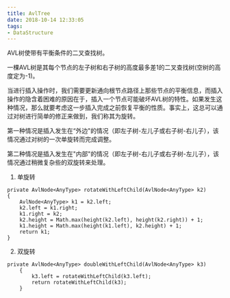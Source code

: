```yaml
---
title: AvlTree
date: 2018-10-14 12:33:05
tags:
- DataStructure
---
```


AVL树使带有平衡条件的二叉查找树。

一棵AVL树是其每个节点的左子树和右子树的高度最多差1的二叉查找树(空树的高度定为-1)。

当进行插入操作时，我们需要更新通向根节点路径上那些节点的平衡信息，而插入操作的隐含着困难的原因在于，插入一个节点可能破坏AVL树的特性。如果发生这种情况，那么就要考虑这一步插入完成之前恢复平衡的性质。事实上，这总可以通过对树进行简单的修正来做到，我们称其为旋转。

第一种情况是插入发生在“外边"的情况（即左子树-左儿子或右子树-右儿子），该情况通过对树的一次单旋转而完成调整。

第二种情况是插入发生在"内部"的情况（即左子树-右儿子或右子树-左儿子），该情况通过稍微复杂些的双旋转来处理。

1. 单旋转  
```
private AvlNode<AnyType> rotateWithLeftChild(AvlNode<AnyType> k2)
{
    AvlNode<AnyType> k1 = k2.left;
    k2.left = k1.right;
    k1.right = k2;
    k2.height = Math.max(height(k2.left), height(k2.right)) + 1;
    k1.height = Math.max(height(k1.left), k2.height) + 1;
    return k1;
}
```

2. 双旋转  
```
private AvlNode<AnyType> doubleWithLeftChild(AvlNode<AnyType> k3)
	{
		k3.left = rotateWithLeftChild(k3.left);
		return rotateWithLeftChild(k3);
	}

```